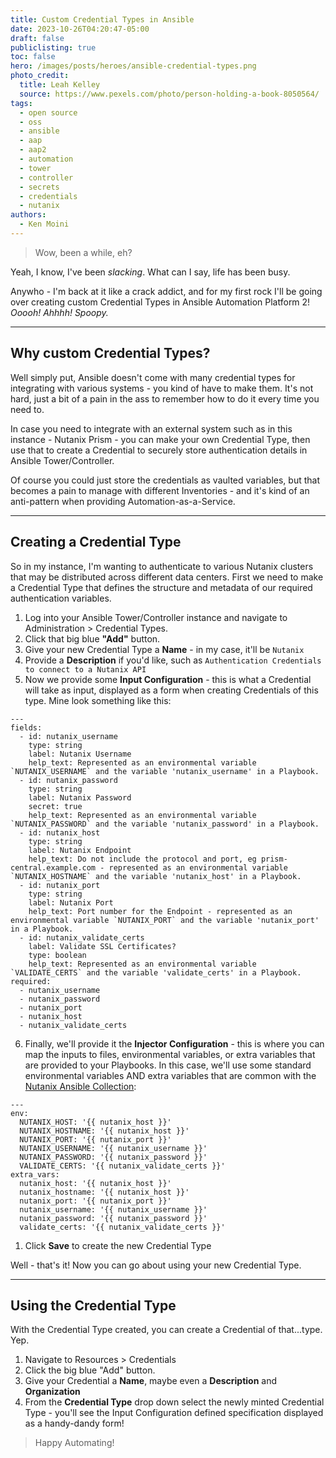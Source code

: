 ```yaml
---
title: Custom Credential Types in Ansible
date: 2023-10-26T04:20:47-05:00
draft: false
publiclisting: true
toc: false
hero: /images/posts/heroes/ansible-credential-types.png
photo_credit:
  title: Leah Kelley
  source: https://www.pexels.com/photo/person-holding-a-book-8050564/
tags:
  - open source
  - oss
  - ansible
  - aap
  - aap2
  - automation
  - tower
  - controller
  - secrets
  - credentials
  - nutanix
authors:
  - Ken Moini
---
```


> Wow, been a while, eh?

Yeah, I know, I've been *slacking*.  What can I say, life has been busy.

Anywho - I'm back at it like a crack addict, and for my first rock I'll be going over creating custom Credential Types in Ansible Automation Platform 2!  *Ooooh!  Ahhhh!  Spoopy.*

---

## Why custom Credential Types?

Well simply put, Ansible doesn't come with many credential types for integrating with various systems - you kind of have to make them.  It's not hard, just a bit of a pain in the ass to remember how to do it every time you need to.

In case you need to integrate with an external system such as in this instance - Nutanix Prism - you can make your own Credential Type, then use that to create a Credential to securely store authentication details in Ansible Tower/Controller.

Of course you could just store the credentials as vaulted variables, but that becomes a pain to manage with different Inventories - and it's kind of an anti-pattern when providing Automation-as-a-Service.

---

## Creating a Credential Type

So in my instance, I'm wanting to authenticate to various Nutanix clusters that may be distributed across different data centers.  First we need to make a Credential Type that defines the structure and metadata of our required authentication variables.

1. Log into your Ansible Tower/Controller instance and navigate to Administration > Credential Types.
2. Click that big blue **"Add"** button.
3. Give your new Credential Type a **Name** - in my case, it'll be `Nutanix`
4. Provide a **Description** if you'd like, such as `Authentication Credentials to connect to a Nutanix API`
5. Now we provide some **Input Configuration** - this is what a Credential will take as input, displayed as a form when creating Credentials of this type.  Mine look something like this:

```yaml=
---
fields:
  - id: nutanix_username
    type: string
    label: Nutanix Username
    help_text: Represented as an environmental variable `NUTANIX_USERNAME` and the variable 'nutanix_username' in a Playbook.
  - id: nutanix_password
    type: string
    label: Nutanix Password
    secret: true
    help_text: Represented as an environmental variable `NUTANIX_PASSWORD` and the variable 'nutanix_password' in a Playbook.
  - id: nutanix_host
    type: string
    label: Nutanix Endpoint
    help_text: Do not include the protocol and port, eg prism-central.example.com - represented as an environmental variable `NUTANIX_HOSTNAME` and the variable 'nutanix_host' in a Playbook.
  - id: nutanix_port
    type: string
    label: Nutanix Port
    help_text: Port number for the Endpoint - represented as an environmental variable `NUTANIX_PORT` and the variable 'nutanix_port' in a Playbook.
  - id: nutanix_validate_certs
    label: Validate SSL Certificates?
    type: boolean
    help_text: Represented as an environmental variable `VALIDATE_CERTS` and the variable 'validate_certs' in a Playbook.
required:
  - nutanix_username
  - nutanix_password
  - nutanix_port
  - nutanix_host
  - nutanix_validate_certs
```

6. Finally, we'll provide it the **Injector Configuration** - this is where you can map the inputs to files, environmental variables, or extra variables that are provided to your Playbooks.  In this case, we'll use some standard environmental variables AND extra variables that are common with the [Nutanix Ansible Collection](https://github.com/nutanix/nutanix.ansible):

```yaml=
---
env:
  NUTANIX_HOST: '{{ nutanix_host }}'
  NUTANIX_HOSTNAME: '{{ nutanix_host }}'
  NUTANIX_PORT: '{{ nutanix_port }}'
  NUTANIX_USERNAME: '{{ nutanix_username }}'
  NUTANIX_PASSWORD: '{{ nutanix_password }}'
  VALIDATE_CERTS: '{{ nutanix_validate_certs }}'
extra_vars:
  nutanix_host: '{{ nutanix_host }}'
  nutanix_hostname: '{{ nutanix_host }}'
  nutanix_port: '{{ nutanix_port }}'
  nutanix_username: '{{ nutanix_username }}'
  nutanix_password: '{{ nutanix_password }}'
  validate_certs: '{{ nutanix_validate_certs }}'
```

1. Click **Save** to create the new Credential Type

Well - that's it!  Now you can go about using your new Credential Type.

---

## Using the Credential Type

With the Credential Type created, you can create a Credential of that...type.  Yep.

1. Navigate to Resources > Credentials
2. Click the big blue "Add" button.
3. Give your Credential a **Name**, maybe even a **Description** and **Organization**
4. From the **Credential Type** drop down select the newly minted Credential Type - you'll see the Input Configuration defined specification displayed as a handy-dandy form!

> Happy Automating!
